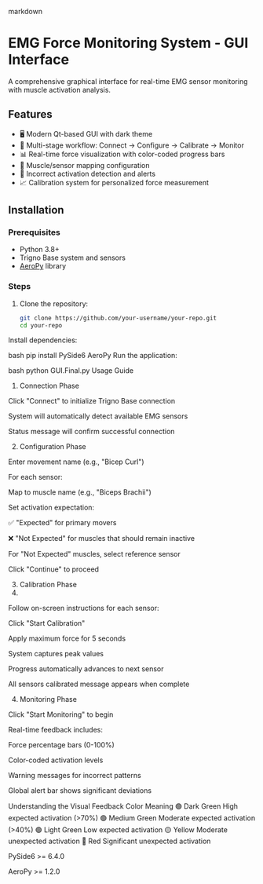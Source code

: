 markdown
# EMG Force Monitoring System - GUI Interface

A comprehensive graphical interface for real-time EMG sensor monitoring with muscle activation analysis.

## Features

- 🖥️ Modern Qt-based GUI with dark theme
- 🔄 Multi-stage workflow: Connect → Configure → Calibrate → Monitor
- 📊 Real-time force visualization with color-coded progress bars
- 💪 Muscle/sensor mapping configuration
- 🚨 Incorrect activation detection and alerts
- 📈 Calibration system for personalized force measurement

## Installation

### Prerequisites
- Python 3.8+
- Trigno Base system and sensors
- [AeroPy](https://github.com/your-repo/AeroPy) library

### Steps
1. Clone the repository:
   ```bash
   git clone https://github.com/your-username/your-repo.git
   cd your-repo
Install dependencies:

bash
pip install PySide6 AeroPy
Run the application:

bash
python GUI.Final.py
Usage Guide
1. Connection Phase

Click "Connect" to initialize Trigno Base connection

System will automatically detect available EMG sensors

Status message will confirm successful connection

2. Configuration Phase

Enter movement name (e.g., "Bicep Curl")

For each sensor:

Map to muscle name (e.g., "Biceps Brachii")

Set activation expectation:

✅ "Expected" for primary movers

❌ "Not Expected" for muscles that should remain inactive

For "Not Expected" muscles, select reference sensor

Click "Continue" to proceed

3. Calibration Phase
4. 
Follow on-screen instructions for each sensor:

Click "Start Calibration"

Apply maximum force for 5 seconds

System captures peak values

Progress automatically advances to next sensor

All sensors calibrated message appears when complete

4. Monitoring Phase

Click "Start Monitoring" to begin

Real-time feedback includes:

Force percentage bars (0-100%)

Color-coded activation levels

Warning messages for incorrect patterns

Global alert bar shows significant deviations

Understanding the Visual Feedback
Color	Meaning
🟢 Dark Green	High expected activation (>70%)
🟢 Medium Green	Moderate expected activation (>40%)
🟢 Light Green	Low expected activation
🟡 Yellow	Moderate unexpected activation
🔴 Red	Significant unexpected activation

PySide6 >= 6.4.0

AeroPy >= 1.2.0

